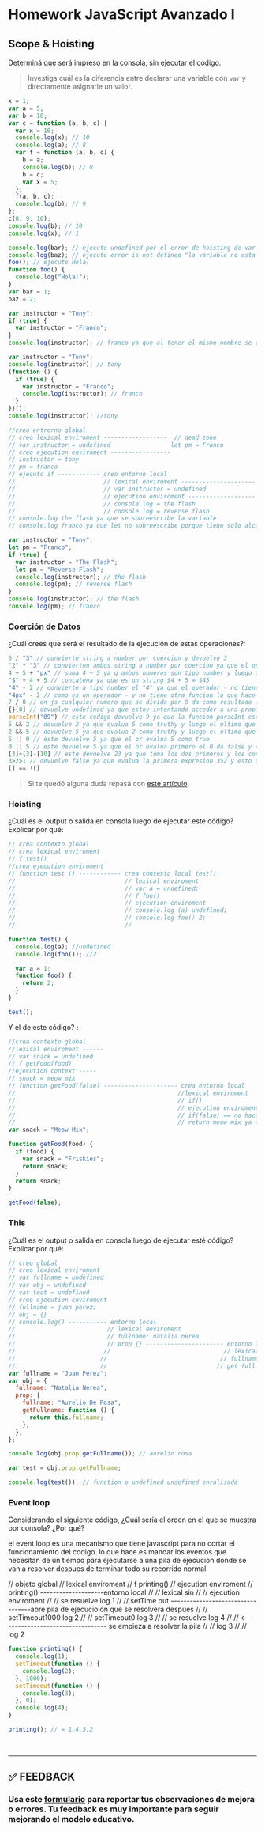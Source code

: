 # Homework JavaScript Avanzado I

## Scope & Hoisting

Determiná que será impreso en la consola, sin ejecutar el código.

> Investiga cuál es la diferencia entre declarar una variable con `var` y directamente asignarle un valor.

```javascript
x = 1;
var a = 5;
var b = 10;
var c = function (a, b, c) {
  var x = 10;
  console.log(x); // 10
  console.log(a); // 8
  var f = function (a, b, c) {
    b = a;
    console.log(b); // 8
    b = c;
    var x = 5;
  };
  f(a, b, c);
  console.log(b); // 9
};
c(8, 9, 10);
console.log(b); // 10
console.log(x); // 1
```

```javascript
console.log(bar); // ejecuto undefined por el error de hoisting de var
console.log(baz); // ejecuto error is not defined "la variable no esta definida"
foo(); // ejecuto Hola!
function foo() {
  console.log("Hola!");
}
var bar = 1;
baz = 2;
```

```javascript
var instructor = "Tony";
if (true) {
  var instructor = "Franco";
}
console.log(instructor); // franco ya que al tener el mismo nombre se sobreescriben
```

```javascript
var instructor = "Tony";
console.log(instructor); // tony
(function () {
  if (true) {
    var instructor = "Franco";
    console.log(instructor); // franco
  }
})();
console.log(instructor); //tony
```

```javascript
//creo entrorno global
// creo lexical enviroment ------------------  // dead zone
// var instructor = undefined                 let pm = Franco
// creo ejecution enviroment -----------------
// instructor = tony
// pm = franco
// ejecuto if ------------ creo entorno local
//                         // lexical enviroment --------------------- // dead zone
//                         // var instructor = undefined                 let pm = reverse flash
//                         // ejecution enviroment -------------------
//                         // console.log = the flash
//                         // console.log = reverse flash
// console.log the flash ya que se sobreescribe la variable
// console.log franco ya que let no sobreescribe porque tiene solo alcance local

var instructor = "Tony";
let pm = "Franco";
if (true) {
  var instructor = "The Flash";
  let pm = "Reverse Flash";
  console.log(instructor); // the flash
  console.log(pm); // reverse flash
}
console.log(instructor); // the flash
console.log(pm); // franco
```

### Coerción de Datos

¿Cuál crees que será el resultado de la ejecución de estas operaciones?:

```javascript
6 / "3" // convierte string a number por coercion y devuelve 3
"2" * "3" // convierten ambos string a number por coercion ya que el operador * no tiene ninguna otra funcion y devuelve 6
4 + 5 + "px" // suma 4 + 5 ya q ambos numeros son tipo number y luego al ser un string los concatena porque esa es la otra funcion de "+" 9px
"$" + 4 + 5 // concatena ya que es un string $4 + 5 = $45
"4" - 2 // convierte a tipo number el "4" ya que el operador - no tiene ninguna otra funcion
"4px" - 2 // como es un operador - y no tiene otra funcion lo que hace es devolver NaN ya que no encuentra otra forma que restar
7 / 0 // en js cualquier numero que se divida por 0 da como resultado infinity
{}[0] // devuelve undefined ya que estoy intentando acceder a una propiedad de un objeto que no existe
parseInt("09") // este codigo devuelve 9 ya que la funcion parseInt esta pasando el "09" a number y luego lo esta pasando a entero
5 && 2 // devuelve 2 ya que evalua 5 como truthy y luego el ultimo que evalua es el 2 y tambien da como truthy
2 && 5 // devuelve 5 ya que evalua 2 como truthy y luego el ultimo que evalua es el 5 y tambien da como resultado truthy
5 || 0 // este devuelve 5 ya que el or evalua 5 como true
0 || 5 // este devuelve 5 ya que el or evalua primero el 0 da false y el 5 da truthy
[3]+[3]-[10] // este devuelve 23 ya que toma los dos primeros y los concatena en 33 ya que son objetos y luego le resta 10 ya que es la unica funcionque posee el -
3>2>1 // devuelve false ya que evalua la primera expresion 3>2 y esto devuleve true despues al evaluar true con 1 lo que hace es convertir true a su correspondiente 1 ==== 1 es mayor que 1 entonce da false
[] == ![]
```

> Si te quedó alguna duda repasá con [este artículo](http://javascript.info/tutorial/object-conversion).

### Hoisting

¿Cuál es el output o salida en consola luego de ejecutar este código? Explicar por qué:

```javascript
// crea contexto global
// crea lexical enviroment
// f test()
//crea ejecution enviroment
// function test () ------------ crea contexto local test()
//                               // lexical enviroment
//                               // var a = undefined;
//                               // f foo()
//                               // ejecution enviroment
//                               // console.log (a) undefined;
//                               // console.log foo() 2;
//                               //

function test() {
  console.log(a); //undefined
  console.log(foo()); //2

  var a = 1;
  function foo() {
    return 2;
  }
}

test();
```

Y el de este código? :

```javascript
//crea contexto global
//lexical enviroment ------
// var snack = undefined
// f getFood(food)
//ejecution context -----
// snack = meow mix
// function getFood(false) --------------------- crea entorno local
//                                              //lexical enviroment
//                                              // if()
//                                              // ejecution enviroment
//                                              // if(false) == no hace nada ya que lo ignora a dar false
//                                              // return meow mix ya que si no encuentra una variable en local va a buscarla al global
var snack = "Meow Mix";

function getFood(food) {
  if (food) {
    var snack = "Friskies";
    return snack;
  }
  return snack;
}

getFood(false);
```

### This

¿Cuál es el output o salida en consola luego de ejecutar esté código? Explicar por qué:

```javascript
// creo global
// creo lexical enviroment
// var fullname = undefined
// var obj = undefined
// var test = undefined
// creo ejecution enviroment
// fullname = juan perez;
// obj = {}
// console.log() ----------- entorno local
//                          // lexical enviroment
//                          // fullname: natalia nerea
//                          // prop {} ---------------------- entorno local
//                         //                                // lexical enviroment
//                        //                                // fullname : aurelio rosa
//                        //                               // get full name : undefined
var fullname = "Juan Perez";
var obj = {
  fullname: "Natalia Nerea",
  prop: {
    fullname: "Aurelio De Rosa",
    getFullname: function () {
      return this.fullname;
    },
  },
};

console.log(obj.prop.getFullname()); // aurelio rosa

var test = obj.prop.getFullname;

console.log(test()); // function o undefined undefined enralisada
```

### Event loop

Considerando el siguiente código, ¿Cuál sería el orden en el que se muestra por consola? ¿Por qué?

el event loop es una mecanismo que tiene javascript para no cortar el funcionamiento del codigo. lo que hace es mandar los eventos que necesitan de un tiempo para ejecutarse a una pila de ejecucion donde se van a resolver despues de terminar todo su recorrido normal

// objeto global
// lexical enviroment
// f printing()
// ejecution enviroment
// printing() --------------------entorno local
// // lexical sin
// // ejecution enviroment
// // se resuelve log 1
// // setTime out ----------------------------------abre pila de ejecucioion que se resolvera despues
// // setTimeout1000 log 2
// // setTimeout0 log 3
// // se resuelve log 4
// // <--------------------------------- se empieza a resolver la pila
// // log 3
// // log 2

```javascript
function printing() {
  console.log(1);
  setTimeout(function () {
    console.log(2);
  }, 1000);
  setTimeout(function () {
    console.log(3);
  }, 0);
  console.log(4);
}

printing(); // = 1,4,3,2
```

</br >

---

## **✅ FEEDBACK**

### Usa este [**formulario**](https://docs.google.com/forms/d/e/1FAIpQLSe1MybH_Y-xcp1RP0jKPLndLdJYg8cwyHkSb9MwSrEjoxyzWg/viewform) para reportar tus observaciones de mejora o errores. Tu feedback es muy importante para seguir mejorando el modelo educativo.
